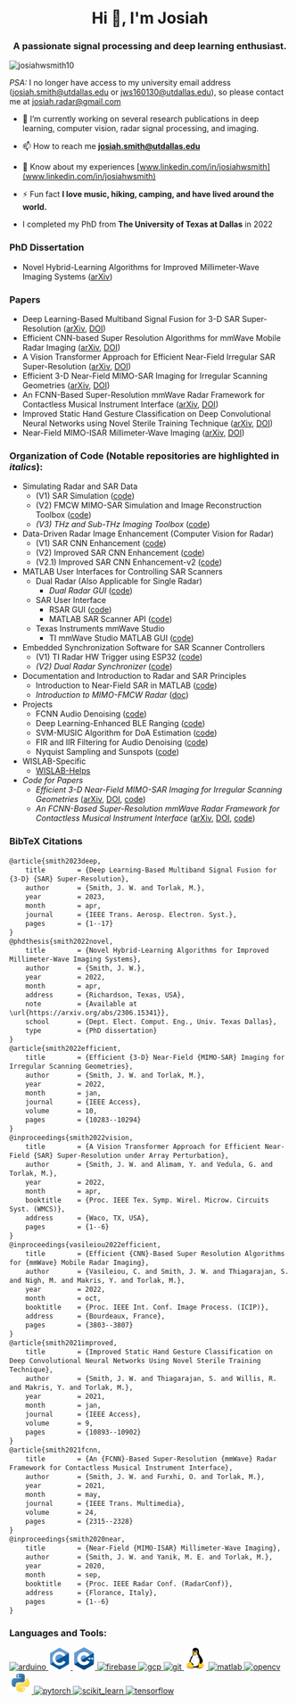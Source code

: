 <h1 align="center">Hi 👋, I'm Josiah</h1>
<h3 align="center">A passionate signal processing and deep learning enthusiast.</h3>

<p align="left"> <img src="https://komarev.com/ghpvc/?username=josiahwsmith10&label=Profile%20views&color=0e75b6&style=flat" alt="josiahwsmith10" /> </p>

*PSA:* I no longer have access to my university email address (josiah.smith@utdallas.edu or jws160130@utdallas.edu), so please contact me at [josiah.radar@gmail.com](mailto:josiah.radar@gmail.com)

- 🔭 I’m currently working on several research publications in deep learning, computer vision, radar signal processing, and imaging.

- 📫 How to reach me **josiah.smith@utdallas.edu**

- 📄 Know about my experiences [www.linkedin.com/in/josiahwsmith](www.linkedin.com/in/josiahwsmith)

- ⚡ Fun fact **I love music, hiking, camping, and have lived around the world.**

- I completed my PhD from **The University of Texas at Dallas** in 2022

### PhD Dissertation
- Novel Hybrid-Learning Algorithms for Improved Millimeter-Wave Imaging Systems ([arXiv](https://arxiv.org/abs/2306.15341))

### Papers
- Deep Learning-Based Multiband Signal Fusion for 3-D SAR Super-Resolution ([arXiv](https://arxiv.org/abs/2305.02017), [DOI](https://doi.org/10.1109/TAES.2023.3270111))
- Efficient CNN-based Super Resolution Algorithms for mmWave Mobile Radar Imaging ([arXiv](https://arxiv.org/abs/2305.02092), [DOI](https://doi.org/10.1109/ICIP46576.2022.9897190))
- A Vision Transformer Approach for Efficient Near-Field Irregular SAR Super-Resolution ([arXiv](https://arxiv.org/abs/2305.02074), [DOI](https://doi.org/10.1109/WMCS55582.2022.9866326))
- Efficient 3-D Near-Field MIMO-SAR Imaging for Irregular Scanning Geometries ([arXiv](https://arxiv.org/abs/2305.02064), [DOI](https://doi.org/10.1109/ACCESS.2022.3145370))
- An FCNN-Based Super-Resolution mmWave Radar Framework for Contactless Musical Instrument Interface ([arXiv](https://arxiv.org/abs/2305.01995), [DOI](https://doi.org/10.1109/TMM.2021.3079695))
- Improved Static Hand Gesture Classification on Deep Convolutional Neural Networks using Novel Sterile Training Technique ([arXiv](https://arxiv.org/abs/2305.02039), [DOI](https://doi.org/10.1109/ACCESS.2021.3051454))
- Near-Field MIMO-ISAR Millimeter-Wave Imaging ([arXiv](https://arxiv.org/abs/2305.02030), [DOI](https://doi.org/10.1109/RadarConf2043947.2020.9266412))

### Organization of Code (Notable repositories are highlighted in *italics*):
- Simulating Radar and SAR Data
    - (V1) SAR Simulation ([code](https://github.com/josiahwsmith10/sar-simulation-jws))
    - (V2) FMCW MIMO-SAR Simulation and Image Reconstruction Toolbox ([code](https://github.com/josiahwsmith10/FMCW-MIMO-SAR-Simulation-and-Image-Reconstruction-Toolbox))
    - *(V3) THz and Sub-THz Imaging Toolbox* ([code](https://github.com/josiahwsmith10/THz-and-Sub-THz-Imaging-Toolbox))
- Data-Driven Radar Image Enhancement (Computer Vision for Radar)
    - (V1) SAR CNN Enhancement ([code](https://github.com/josiahwsmith10/sar-cnn-enhancement))
    - (V2) Improved SAR CNN Enhancement ([code](https://github.com/josiahwsmith10/improved-sar-cnn-enhancement))
    - (V2.1) Improved SAR CNN Enhancement-v2 ([code](https://github.com/josiahwsmith10/improved-sar-cnn-enhancement-v2))
- MATLAB User Interfaces for Controlling SAR Scanners
    - Dual Radar (Also Applicable for Single Radar)
        - *Dual Radar GUI* ([code](https://github.com/josiahwsmith10/dual-radar-gui))
    - SAR User Interface
        - RSAR GUI ([code](https://github.com/josiahwsmith10/RSAR-GUI))
        - MATLAB SAR Scanner API ([code](https://github.com/josiahwsmith10/SAR-Scanner-Toolbox))
    - Texas Instruments mmWave Studio
        - TI mmWave Studio MATLAB GUI ([code](https://github.com/josiahwsmith10/mmWave-Studio-MATLAB-GUI-jws))
- Embedded Synchronization Software for SAR Scanner Controllers
    - (V1) TI Radar HW Trigger using ESP32 ([code](https://github.com/josiahwsmith10/single-TI-radar-HW-trigger-esp32))
    - *(V2) Dual Radar Synchronizer* ([code](https://github.com/josiahwsmith10/dual-radar-synchronizer))
- Documentation and Introduction to Radar and SAR Principles
    - Introduction to Near-Field SAR in MATLAB ([code](https://github.com/josiahwsmith10/SAR-Intro))
    - *Introduction to MIMO-FMCW Radar* ([doc](https://github.com/josiahwsmith10/Introduction-to-MIMO-FMCW-Radar))
- Projects
    - FCNN Audio Denoising ([code](https://github.com/josiahwsmith10/FCNN-audio-denoising))
    - Deep Learning-Enhanced BLE Ranging ([code](https://github.com/josiahwsmith10/deep-learning-BLE-ranging))
    - SVM-MUSIC Algorithm for DoA Estimation ([code](https://github.com/josiahwsmith10/svm-music-algorithm))
    - FIR and IIR Filtering for Audio Denoising ([code](https://github.com/josiahwsmith10/FIR-and-IIR-Filtering-for-Audio-Denoising))
    - Nyquist Sampling and Sunspots ([code](https://github.com/josiahwsmith10/sampling-and-sunspots))
- WISLAB-Specific
    - [WISLAB-Helps](https://github.com/josiahwsmith10/WISLAB-Helps)
- *Code for Papers*
    - *Efficient 3-D Near-Field MIMO-SAR Imaging for Irregular Scanning Geometries* ([arXiv](https://arxiv.org/abs/2305.02064), [DOI](https://doi.org/10.1109/ACCESS.2022.3145370), [code](https://github.com/josiahwsmith10/Efficient-3-D-Near-Field-MIMO-SAR-Imaging-for-Irregular-Scanning-Geometries))
    - *An FCNN-Based Super-Resolution mmWave Radar Framework for Contactless Musical Instrument Interface* ([arXiv](https://arxiv.org/abs/2305.01995), [DOI](https://doi.org/10.1109/TMM.2021.3079695), [code](https://github.com/josiahwsmith10/Radar-Musical-Instrument))
 
### BibTeX Citations
```
@article{smith2023deep,
	title        = {Deep Learning-Based Multiband Signal Fusion for {3-D} {SAR} Super-Resolution},
	author       = {Smith, J. W. and Torlak, M.},
	year         = 2023,
	month        = apr,
	journal      = {IEEE Trans. Aerosp. Electron. Syst.},
	pages        = {1--17}
}
@phdthesis{smith2022novel,
	title        = {Novel Hybrid-Learning Algorithms for Improved Millimeter-Wave Imaging Systems},
	author       = {Smith, J. W.},
	year         = 2022,
	month        = apr,
	address      = {Richardson, Texas, USA},
	note         = {Available at \url{https://arxiv.org/abs/2306.15341}},
	school       = {Dept. Elect. Comput. Eng., Univ. Texas Dallas},
	type         = {PhD dissertation}
}
@article{smith2022efficient,
	title        = {Efficient {3-D} Near-Field {MIMO-SAR} Imaging for Irregular Scanning Geometries},
	author       = {Smith, J. W. and Torlak, M.},
	year         = 2022,
	month        = jan,
	journal      = {IEEE Access},
	volume       = 10,
	pages        = {10283--10294}
}
@inproceedings{smith2022vision,
	title        = {A Vision Transformer Approach for Efficient Near-Field {SAR} Super-Resolution under Array Perturbation},
	author       = {Smith, J. W. and Alimam, Y. and Vedula, G. and Torlak, M.},
	year         = 2022,
	month        = apr,
	booktitle    = {Proc. IEEE Tex. Symp. Wirel. Microw. Circuits Syst. (WMCS)},
	address      = {Waco, TX, USA},
	pages        = {1--6}
}
@inproceedings{vasileiou2022efficient,
	title        = {Efficient {CNN}-Based Super Resolution Algorithms for {mmWave} Mobile Radar Imaging},
	author       = {Vasileiou, C. and Smith, J. W. and Thiagarajan, S. and Nigh, M. and Makris, Y. and Torlak, M.},
	year         = 2022,
	month        = oct,
	booktitle    = {Proc. IEEE Int. Conf. Image Process. (ICIP)},
	address      = {Bourdeaux, France},
	pages        = {3803--3807}
}
@article{smith2021improved,
	title        = {Improved Static Hand Gesture Classification on Deep Convolutional Neural Networks Using Novel Sterile Training Technique},
	author       = {Smith, J. W. and Thiagarajan, S. and Willis, R. and Makris, Y. and Torlak, M.},
	year         = 2021,
	month        = jan,
	journal      = {IEEE Access},
	volume       = 9,
	pages        = {10893--10902}
}
@article{smith2021fcnn,
	title        = {An {FCNN}-Based Super-Resolution {mmWave} Radar Framework for Contactless Musical Instrument Interface},
	author       = {Smith, J. W. and Furxhi, O. and Torlak, M.},
	year         = 2021,
	month        = may,
	journal      = {IEEE Trans. Multimedia},
	volume       = 24,
	pages        = {2315--2328}
}
@inproceedings{smith2020near,
	title        = {Near-Field {MIMO-ISAR} Millimeter-Wave Imaging},
	author       = {Smith, J. W. and Yanik, M. E. and Torlak, M.},
	year         = 2020,
	month        = sep,
	booktitle    = {Proc. IEEE Radar Conf. (RadarConf)},
	address      = {Florance, Italy},
	pages        = {1--6}
}
```

<h3 align="left">Languages and Tools:</h3>
<p align="left"> <a href="https://www.arduino.cc/" target="_blank"> <img src="https://cdn.worldvectorlogo.com/logos/arduino-1.svg" alt="arduino" width="40" height="40"/> </a> <a href="https://www.cprogramming.com/" target="_blank"> <img src="https://raw.githubusercontent.com/devicons/devicon/master/icons/c/c-original.svg" alt="c" width="40" height="40"/> </a> <a href="https://www.w3schools.com/cpp/" target="_blank"> <img src="https://raw.githubusercontent.com/devicons/devicon/master/icons/cplusplus/cplusplus-original.svg" alt="cplusplus" width="40" height="40"/> </a> <a href="https://firebase.google.com/" target="_blank"> <img src="https://www.vectorlogo.zone/logos/firebase/firebase-icon.svg" alt="firebase" width="40" height="40"/> </a> <a href="https://cloud.google.com" target="_blank"> <img src="https://www.vectorlogo.zone/logos/google_cloud/google_cloud-icon.svg" alt="gcp" width="40" height="40"/> </a> <a href="https://git-scm.com/" target="_blank"> <img src="https://www.vectorlogo.zone/logos/git-scm/git-scm-icon.svg" alt="git" width="40" height="40"/> </a> <a href="https://www.linux.org/" target="_blank"> <img src="https://raw.githubusercontent.com/devicons/devicon/master/icons/linux/linux-original.svg" alt="linux" width="40" height="40"/> </a> <a href="https://www.mathworks.com/" target="_blank"> <img src="https://upload.wikimedia.org/wikipedia/commons/2/21/Matlab_Logo.png" alt="matlab" width="40" height="40"/> </a> <a href="https://opencv.org/" target="_blank"> <img src="https://www.vectorlogo.zone/logos/opencv/opencv-icon.svg" alt="opencv" width="40" height="40"/> </a> <a href="https://www.python.org" target="_blank"> <img src="https://raw.githubusercontent.com/devicons/devicon/master/icons/python/python-original.svg" alt="python" width="40" height="40"/> </a> <a href="https://pytorch.org/" target="_blank"> <img src="https://www.vectorlogo.zone/logos/pytorch/pytorch-icon.svg" alt="pytorch" width="40" height="40"/> </a> <a href="https://scikit-learn.org/" target="_blank"> <img src="https://upload.wikimedia.org/wikipedia/commons/0/05/Scikit_learn_logo_small.svg" alt="scikit_learn" width="40" height="40"/> </a> <a href="https://www.tensorflow.org" target="_blank"> <img src="https://www.vectorlogo.zone/logos/tensorflow/tensorflow-icon.svg" alt="tensorflow" width="40" height="40"/> </a> </p>
